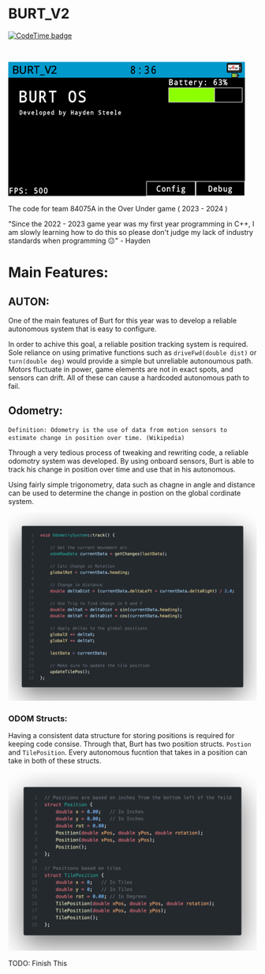 # BURT_V2 
[![CodeTime badge](https://img.shields.io/badge/dynamic/json?color=red&label=Time%20Spent%3A%20&query=%24.message&url=https%3A%2F%2Fapi.codetime.dev%2Fshield%3Fid%3D17035%26project%3DBURT_V2Workspace%25)](https://codetime.dev)

<br>

![HomePage](images/brain/home.png)

The code for team 84075A in the Over Under game ( 2023 - 2024 )

"Since the 2022 - 2023 game year was my first year programming in C++, I am slowly learning how to do this so please don't judge my lack of industry standards when programming 😐" - Hayden


# Main Features:

## AUTON:

One of the main features of Burt for this year was to develop a reliable autonomous system that is easy to configure.

In order to achive this goal, a reliable position tracking system is required. Sole reliance on using primative functions such as `driveFwd(double dist)` or `turn(double deg)` would provide a simple but unreliable autonoumous path. Motors fluctuate in power, game elements are not in exact spots, and sensors can drift. All of these can cause a hardcoded autonomous path to fail.

## Odometry:

    Definition: Odometry is the use of data from motion sensors to estimate change in position over time. (Wikipedia)

Through a very tedious process of tweaking and rewriting code, a reliable odomotry system was developed. By using onboard sensors, Burt is able to track his change in position over time and use that in his autonomous.

Using fairly simple trigonometry, data such as chagne in angle and distance can be used to determine the change in postion on the global cordinate system.

![OdometryTrack](images/code/odomTrack.png)

### ODOM Structs:

Having a consistent data structure for storing positions is required for keeping code consise. Through that, Burt has two position structs. `Postion` and `TilePosition`. Every autonomous fucntion that takes in a position can take in both of these structs.

![OdomStructs](images/code/odomStructs.png)



TODO: Finish This